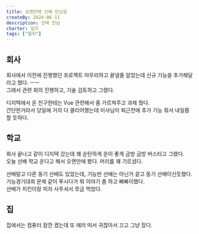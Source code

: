 ```yaml
---
title: 오랜만에 선배 만났음
createBy: 2024-06-11
description: 선배 만남
charter: 일지
tags: ["일지"]
---
```


## 회사

회사에서 이전에 진행했던 프로젝트 마무리하고 끝낼줄 알았는데 신규 기능을 추가해달라고 했다. ㅡㅡ  
그래서 관련 회의 진행하고, 기술 검토하고 그랬다.

디지텍에서 온 친구한테는 Vue 관련해서 좀 가르쳐주고 과제 줬다.  
간단한거라서 당일에 거의 다 클리어했는데 이사님이 퇴근전에 추가 기능 줘서 내일쯤 할 듯하다.

## 학교

회사 끝나고 같이 디지텍 갔는데 꽤 순탄하게 운이 좋게 금방 금방 버스타고 그랬다.  
오늘 선배 학교 온다고 해서 오랜만에 봤다. 머리를 꽤 기르셨다.

선배말고 다른 동기 선배도 있었는데, 기능반 선배는 아닌거 같고 동기 선배이신듯했다.  
기능경기대회 문제 같이 푸시다가 뭐 이야기 좀 하고 빠빠이했다.  
선배가 치킨이랑 피자 사주셔서 쪼금 먹었다.

## 집

집에서는 컴퓨터 잠깐 켰는데 또 에러 떠서 귀찮아서 끄고 그냥 잤다.
